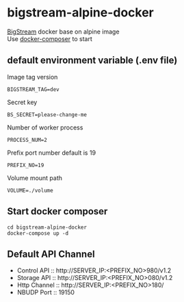 # bigstream-alpine-docker
[BigStream](https://github.com/igridproject/node-bigstream) docker base on alpine image  
Use [docker-composer](https://github.com/docker/compose/releases) to start

## default environment variable (.env file)

Image tag version
```
BIGSTREAM_TAG=dev
```
Secret key
```
BS_SECRET=please-change-me
```
Number of worker process
```
PROCESS_NUM=2
```
Prefix port number default is 19
```
PREFIX_NO=19
```
Volume mount path
```
VOLUME=./volume
```

## Start docker composer
```
cd bigstream-alpine-docker
docker-compose up -d
```

## Default API Channel

* Control API :: http://SERVER_IP:<PREFIX_NO>980/v1.2
* Storage API :: http://SERVER_IP:<PREFIX_NO>080/v1.2
* Http Channel :: http://SERVER_IP:<PREFIX_NO>180/<AppNameInJob>
* NBUDP Port :: 19150
